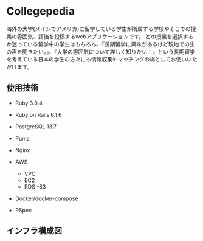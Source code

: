 # Collegepedia

海外の大学(メインでアメリカ)に留学している学生が所属する学校やそこでの授業の雰囲気、評価を投稿するwebアプリケーションです。
どの授業を選択するか迷っている留学中の学生はもちろん、『長期留学に興味があるけど現地での生の声を聞きたい。』、『大学の雰囲気について詳しく知りたい！』という長期留学を考えている日本の学生の方々にも情報収集やマッチングの場としてお使いいただけます。

## 使用技術

* Ruby 3.0.4

* Ruby on Rails 6.1.6

* PostgreSQL 13.7

* Puma

* Nginx

* AWS
  - VPC
  - EC2
  - RDS
  -S3

* Docker/docker-compose

* RSpec

## インフラ構成図
